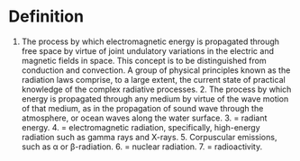 # Definition

1.  The process by which electromagnetic energy is propagated through
    free space by virtue of joint undulatory variations in the electric
    and magnetic fields in space. This concept is to be distinguished
    from conduction and convection. A group of physical principles known
    as the radiation laws comprise, to a large extent, the current state
    of practical knowledge of the complex radiative processes. 2. The
    process by which energy is propagated through any medium by virtue
    of the wave motion of that medium, as in the propagation of sound
    wave through the atmosphere, or ocean waves along the water
    surface. 3. = radiant energy. 4. = electromagnetic radiation,
    specifically, high-energy radiation such as gamma rays and
    X-rays. 5. Corpuscular emissions, such as α or β-radiation. 6. =
    nuclear radiation. 7. = radioactivity.
